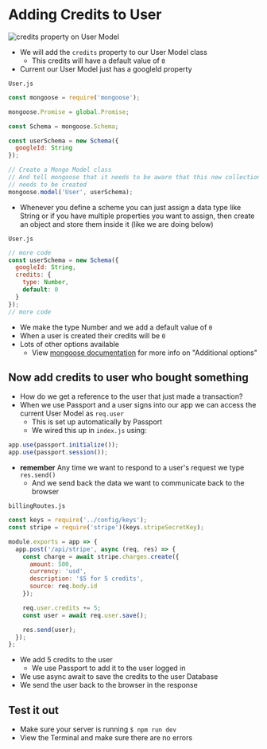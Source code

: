 # Adding Credits to User
![credits property on User Model](https://i.imgur.com/VzFJxsn.png)

* We will add the `credits` property to our User Model class
    - This credits will have a default value of `0`
* Current our User Model just has a googleId property

`User.js`

```js
const mongoose = require('mongoose');

mongoose.Promise = global.Promise;

const Schema = mongoose.Schema;

const userSchema = new Schema({
  googleId: String
});

// Create a Mongo Model class
// And tell mongoose that it needs to be aware that this new collection
// needs to be created
mongoose.model('User', userSchema);
```

* Whenever you define a scheme you can just assign a data type like String or if you have multiple properties you want to assign, then create an object and store them inside it (like we are doing below)

`User.js`

```js
// more code
const userSchema = new Schema({
  googleId: String,
  credits: {
    type: Number,
    default: 0
  }
});
// more code
```

* We make the type Number and we add a default value of `0`
* When a user is created their credits will be `0`
* Lots of other options available
    - View [mongoose documentation](http://mongoosejs.com/docs/2.7.x/docs/schematypes.html) for more info on "Additional options"

## Now add credits to user who bought something
* How do we get a reference to the user that just made a transaction?
* When we use Passport and a user signs into our app we can access the current User Model as `req.user`
    - This is set up automatically by Passport
    - We wired this up in `index.js` using:

```js
app.use(passport.initialize());
app.use(passport.session());
```

* **remember** Any time we want to respond to a user's request we type `res.send()`
    - And we send back the data we want to communicate back to the browser

`billingRoutes.js`

```js
const keys = require('../config/keys');
const stripe = require('stripe')(keys.stripeSecretKey);

module.exports = app => {
  app.post('/api/stripe', async (req, res) => {
    const charge = await stripe.charges.create({
      amount: 500,
      currency: 'usd',
      description: '$5 for 5 credits',
      source: req.body.id
    });

    req.user.credits += 5;
    const user = await req.user.save();

    res.send(user);
  });
};
```

* We add 5 credits to the user
  - We use Passport to add it to the user logged in
* We use async await to save the credits to the user Database
* We send the user back to the browser in the response
## Test it out
* Make sure your server is running `$ npm run dev`
* View the Terminal and make sure there are no errors
